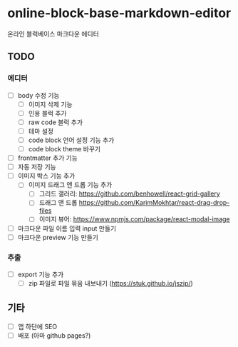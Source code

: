 # online-block-base-markdown-editor

온라인 블럭베이스 마크다운 에디터

## TODO

### 에디터

- [ ] body 수정 기능
  - [ ] 이미지 삭제 기능
  - [ ] 인용 블럭 추가
  - [ ] raw code 블럭 추가
  - [ ] 테마 설정
  - [ ] code block 언어 설정 기능 추가
  - [ ] code block theme 바꾸기
- [ ] frontmatter 추가 기능
- [ ] 자동 저장 기능
- [ ] 이미지 박스 기능 추가
  - [ ] 이미지 드래그 앤 드롭 기능 추가
    - [ ] 그리드 갤러리: https://github.com/benhowell/react-grid-gallery
    - [ ] 드래그 앤 드롭 https://github.com/KarimMokhtar/react-drag-drop-files
    - [ ] 이미지 뷰어: https://www.npmjs.com/package/react-modal-image
- [ ] 마크다운 파일 이름 입력 input 만들기
- [ ] 마크다운 preview 기능 만들기

### 추출

- [ ] export 기능 추가
  - [ ] zip 파일로 파일 묶음 내보내기 (https://stuk.github.io/jszip/)

## 기타

- [ ] 앱 하단에 SEO
- [ ] 배포 (아마 github pages?)
